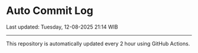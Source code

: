 # Auto Commit Log

Last updated: Tuesday, 12-08-2025 21:14 WIB

---

This repository is automatically updated every 2 hour using GitHub Actions.
